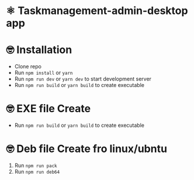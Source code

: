 # ⚛ Taskmanagement-admin-desktop app

# 🤓 Installation

-   Clone repo
-   Run `npm install` or `yarn`
-   Run `npm run dev` or `yarn dev` to start development server
-   Run `npm run build` or `yarn build` to create executable

# 🤓 EXE file Create
   
- Run `npm run build` or `yarn build` to create executable

# 🤓 Deb file Create fro linux/ubntu

1.  Run `npm run pack` 
2.  Run `npm run deb64`

